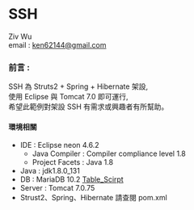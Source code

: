 # SSH

Ziv Wu
 <br/> email : ken62144@gmail.com
 
### 前言 : ### 
  SSH 為 Struts2 + Spring + Hibernate 架設,
  <br/>使用 Eclipse 與 Tomcat 7.0 即可運行,
  <br/>希望此範例對架設 SSH 有需求或興趣者有所幫助。
#### 環境相關  ####
+ IDE : Eclipse neon 4.6.2
    + Java Compiler : Compiler compliance level 1.8
    + Project Facets : Java 1.8
+ Java : jdk1.8.0_131
+ DB : MariaDB 10.2 [Table_Scirpt](https://github.com/Zivpp/SSH/blob/master/ssh/src/main/resources/txt/script/scirpt.txt)
+ Server : Tomcat 7.0.75
+ Strust2、Spring、Hibernate 請查閱 pom.xml



